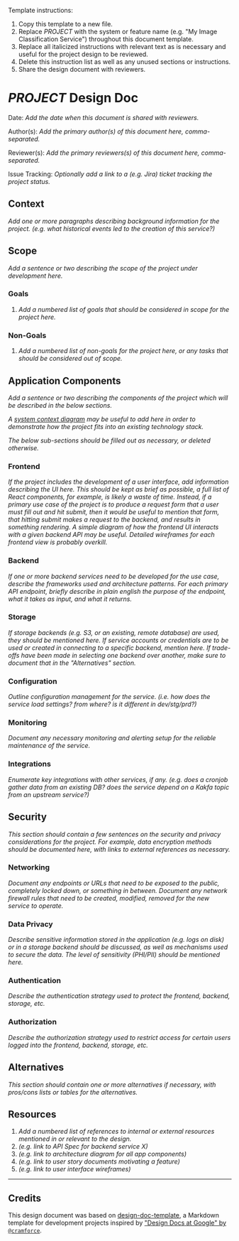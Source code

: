 Template instructions:

1. Copy this template to a new file.
2. Replace _PROJECT_ with the system or feature name (e.g. "My Image Classification Service") throughout this document template.
3. Replace all italicized instructions with relevant text as is necessary and useful for the project design to be reviewed.
4. Delete this instruction list as well as any unused sections or instructions.
5. Share the design document with reviewers.

# _PROJECT_ Design Doc

Date: _Add the date when this document is shared with reviewers._

Author(s): _Add the primary author(s) of this document here, comma-separated._

Reviewer(s): _Add the primary reviewers(s) of this document here, comma-separated._

Issue Tracking: _Optionally add a link to a (e.g. Jira) ticket tracking the project status._

## Context

_Add one or more paragraphs describing background information for the project._
_(e.g. what historical events led to the creation of this service?)_

## Scope

_Add a sentence or two describing the scope of the project under development here._

### Goals

1. _Add a numbered list of goals that should be considered in scope for the project here._

### Non-Goals

1. _Add a numbered list of non-goals for the project here, or any tasks that should be considered out of scope._

## Application Components

_Add a sentence or two describing the components of the project which will be described in the below sections._

_A [system context diagram](https://en.wikipedia.org/wiki/System_context_diagram) may be useful to add here_
_in order to demonstrate how the project fits into an existing technology stack._

_The below sub-sections should be filled out as necessary, or deleted otherwise._

### Frontend

_If the project includes the development of a user interface, add information describing the UI here._
_This should be kept as brief as possible, a full list of React components, for example, is likely a waste of time._
_Instead, if a primary use case of the project is to produce a request form that a user must fill out and hit submit,_
_then it would be useful to mention that form, that hitting submit makes a request to the backend, and results in something rendering._
_A simple diagram of how the frontend UI interacts with a given backend API may be useful._
_Detailed wireframes for each frontend view is probably overkill._

### Backend

_If one or more backend services need to be developed for the use case, describe the frameworks used and architecture patterns._
_For each primary API endpoint, briefly describe in plain english the purpose of the endpoint, what it takes as input, and what it returns._

### Storage

_If storage backends (e.g. S3, or an existing, remote database) are used, they should be mentioned here._
_If service accounts or credentials are to be used or created in connecting to a specific backend, mention here._
_If trade-offs have been made in selecting one backend over another, make sure to document that in the "Alternatives" section._

### Configuration

_Outline configuration management for the service. (i.e. how does the service load settings? from where? is it different in dev/stg/prd?)_

### Monitoring

_Document any necessary monitoring and alerting setup for the reliable maintenance of the service._

### Integrations

_Enumerate key integrations with other services, if any._
_(e.g. does a cronjob gather data from an existing DB? does the service depend on a Kakfa topic from an upstream service?)_

## Security

_This section should contain a few sentences on the security and privacy considerations for the project._
_For example, data encryption methods should be documented here, with links to external references as necessary._

### Networking

_Document any endpoints or URLs that need to be exposed to the public, completely locked down, or something in between._
_Document any network firewall rules that need to be created, modified, removed for the new service to operate._

### Data Privacy

_Describe sensitive information stored in the application (e.g. logs on disk) or in a storage backend should be discussed,_
_as well as mechanisms used to secure the data. The level of sensitivity (PHI/PII) should be mentioned here._

### Authentication

_Describe the authentication strategy used to protect the frontend, backend, storage, etc._

### Authorization

_Describe the authorization strategy used to restrict access for certain users logged into the frontend, backend, storage, etc._

## Alternatives

_This section should contain one or more alternatives if necessary, with pros/cons lists or tables for the alternatives._

## Resources

1. _Add a numbered list of references to internal or external resources mentioned in or relevant to the design._
2. _(e.g. link to API Spec for backend service X)_
3. _(e.g. link to architecture diagram for all app components)_
4. _(e.g. link to user story documents motivating a feature)_
5. _(e.g. link to user interface wireframes)_

---

## Credits

This design document was based on [design-doc-template](https://github.com/lcary/design-doc-template),
a Markdown template for development projects inspired by
["Design Docs at Google" by `@cramforce`](https://www.industrialempathy.com/posts/design-docs-at-google/).
